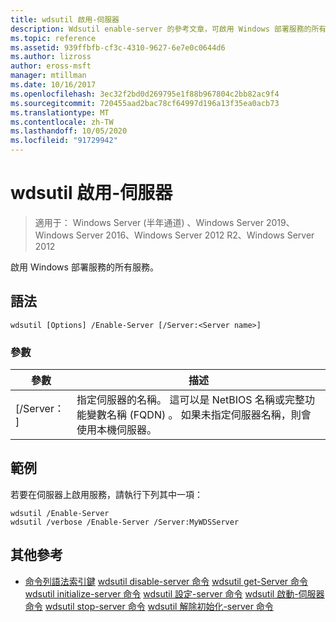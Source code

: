 ```yaml
---
title: wdsutil 啟用-伺服器
description: Wdsutil enable-server 的參考文章，可啟用 Windows 部署服務的所有服務。
ms.topic: reference
ms.assetid: 939ffbfb-cf3c-4310-9627-6e7e0c0644d6
ms.author: lizross
author: eross-msft
manager: mtillman
ms.date: 10/16/2017
ms.openlocfilehash: 3ec32f2bd0d269795e1f88b967804c2bb82ac9f4
ms.sourcegitcommit: 720455aad2bac78cf64997d196a13f35ea0acb73
ms.translationtype: MT
ms.contentlocale: zh-TW
ms.lasthandoff: 10/05/2020
ms.locfileid: "91729942"
---
```

# <a name="wdsutil-enable-server"></a>wdsutil 啟用-伺服器

> 適用于： Windows Server (半年通道) 、Windows Server 2019、Windows Server 2016、Windows Server 2012 R2、Windows Server 2012

啟用 Windows 部署服務的所有服務。

## <a name="syntax"></a>語法
```
wdsutil [Options] /Enable-Server [/Server:<Server name>]
```
### <a name="parameters"></a>參數
|參數|描述|
|-------|--------|
|[/Server： <Server name> ]|指定伺服器的名稱。 這可以是 NetBIOS 名稱或完整功能變數名稱 (FQDN) 。 如果未指定伺服器名稱，則會使用本機伺服器。|
## <a name="examples"></a>範例
若要在伺服器上啟用服務，請執行下列其中一項：
```
wdsutil /Enable-Server
wdsutil /verbose /Enable-Server /Server:MyWDSServer
```
## <a name="additional-references"></a>其他參考
- [命令列語法索引鍵](command-line-syntax-key.md) 
[wdsutil disable-server 命令](wdsutil-disable-server.md) 
[wdsutil get-Server 命令](wdsutil-get-server.md) 
[wdsutil initialize-server 命令](wdsutil-initialize-server.md) 
[wdsutil 設定-server 命令](wdsutil-set-server.md) 
[wdsutil 啟動-伺服器命令](wdsutil-start-server.md) 
[wdsutil stop-server 命令](wdsutil-stop-server.md) 
[wdsutil 解除初始化-server 命令](wdsutil-uninitialize-server.md)
